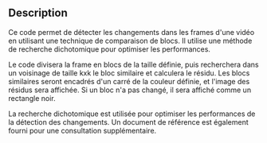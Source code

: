 ## Description

Ce code permet de détecter les changements dans les frames d'une vidéo en utilisant une technique de comparaison de blocs. Il utilise une méthode de recherche dichotomique pour optimiser les performances.

Le code divisera la frame en blocs de la taille définie, puis recherchera dans un voisinage de taille kxk le bloc similaire et calculera le résidu. Les blocs similaires seront encadrés d'un carré de la couleur définie, et l'image des résidus sera affichée. Si un bloc n'a pas changé, il sera affiché comme un rectangle noir.

La recherche dichotomique est utilisée pour optimiser les performances de la détection des changements. Un document de référence est également fourni pour une consultation supplémentaire.